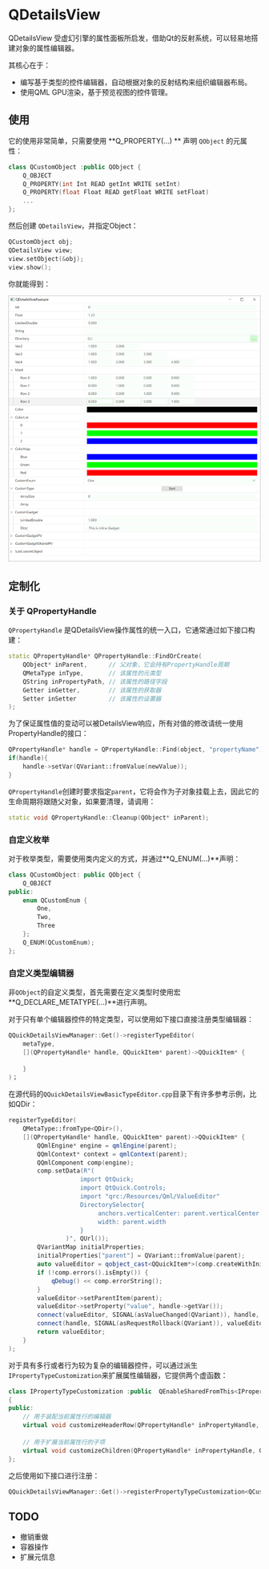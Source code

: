 # QDetailsView 

QDetailsView 受虚幻引擎的属性面板所启发，借助Qt的反射系统，可以轻易地搭建对象的属性编辑器。

其核心在于：

- 编写基于类型的控件编辑器，自动根据对象的反射结构来组织编辑器布局。
- 使用QML GPU渲染，基于预览视图的控件管理。

## 使用

它的使用非常简单，只需要使用 **Q_PROPERTY(...) ** 声明 `QObject` 的元属性：

``` c++
class QCustomObject :public QObject {
	Q_OBJECT
    Q_PROPERTY(int Int READ getInt WRITE setInt)
    Q_PROPERTY(float Float READ getFloat WRITE setFloat)   
    ...
};
```

然后创建 `QDetailsView`，并指定Object：

```  c++
QCustomObject obj;
QDetailsView view;
view.setObject(&obj);
view.show();
```

你就能得到：

![image-20250826114654194](Resources/image-20250826114654194.png)

## 定制化

### 关于 QPropertyHandle

`QPropertyHandle` 是QDetailsView操作属性的统一入口，它通常通过如下接口构建：

``` c++
static QPropertyHandle* QPropertyHandle::FindOrCreate(
    QObject* inParent,  	// 父对象，它会持有PropertyHandle周期
    QMetaType inType, 		// 该属性的元类型
    QString inPropertyPath, // 该属性的路径字段
    Getter inGetter, 		// 该属性的获取器
    Setter inSetter			// 该属性的设置器
); 		
```

为了保证属性值的变动可以被DetailsView响应，所有对值的修改请统一使用PropertyHandle的接口：

``` C++
QPropertyHandle* handle = QPropertyHandle::Find(object, "propertyName");
if(handle){
    handle->setVar(QVariant::fromValue(newValue));
}
```

`QPropertyHandle`创建时要求指定`parent`，它将会作为子对象挂载上去，因此它的生命周期将跟随父对象，如果要清理，请调用：

``` c++
static void QPropertyHandle::Cleanup(QObject* inParent);
```

### 自定义枚举

对于枚举类型，需要使用类内定义的方式，并通过**Q_ENUM(...)**声明：

``` c++
class QCustomObject: public QObject {
	Q_OBJECT
public:
	enum QCustomEnum {
		One,
		Two,
		Three
	};
	Q_ENUM(QCustomEnum);
};
```

### 自定义类型编辑器

非`QObject`的自定义类型，首先需要在定义类型时使用宏**Q_DECLARE_METATYPE(...)**进行声明。

对于只有单个编辑器控件的特定类型，可以使用如下接口直接注册类型编辑器：

``` c++
QQuickDetailsViewManager::Get()->registerTypeEditor(
	metaType,
	[](QPropertyHandle* handle, QQuickItem* parent)->QQuickItem* {

	}
)；
```

在源代码的`QQuickDetailsViewBasicTypeEditor.cpp`目录下有许多参考示例，比如QDir：

``` c++
registerTypeEditor(
    QMetaType::fromType<QDir>(), 
    [](QPropertyHandle* handle, QQuickItem* parent)->QQuickItem* {
        QQmlEngine* engine = qmlEngine(parent);
        QQmlContext* context = qmlContext(parent);
        QQmlComponent comp(engine);
        comp.setData(R"(
                    import QtQuick;
                    import QtQuick.Controls;
                    import "qrc:/Resources/Qml/ValueEditor"
                    DirectorySelector{
                         anchors.verticalCenter: parent.verticalCenter
                         width: parent.width
                    }
                )", QUrl());
        QVariantMap initialProperties;
        initialProperties["parent"] = QVariant::fromValue(parent);
        auto valueEditor = qobject_cast<QQuickItem*>(comp.createWithInitialProperties(initialProperties, context));
        if (!comp.errors().isEmpty()) {
            qDebug() << comp.errorString();
        }
        valueEditor->setParentItem(parent);
        valueEditor->setProperty("value", handle->getVar());
        connect(valueEditor, SIGNAL(asValueChanged(QVariant)), handle, SLOT(setVar(QVariant)));		
        connect(handle, SIGNAL(asRequestRollback(QVariant)), valueEditor, SLOT(setValue(QVariant)));
        return valueEditor;
	}
);
```

对于具有多行或者行为较为复杂的编辑器控件，可以通过派生`IPropertyTypeCustomization`来扩展属性编辑器，它提供两个虚函数：

``` c++
class IPropertyTypeCustomization :public  QEnableSharedFromThis<IPropertyTypeCustomization>
{
public:
    // 用于装配当前属性行的编辑器
	virtual void customizeHeaderRow(QPropertyHandle* inPropertyHandle, QQuickDetailsViewRowBuilder* inBuilder);
    
    // 用于扩展当前属性行的子项
	virtual void customizeChildren(QPropertyHandle* inPropertyHandle, QQuickDetailsViewLayoutBuilder* inBuilder);
};
```

之后使用如下接口进行注册：

``` c++
QQuickDetailsViewManager::Get()->registerPropertyTypeCustomization<QCustomType, PropertyTypeCustomization_CustomType>();
```

## TODO

- 撤销重做
- 容器操作
- 扩展元信息



